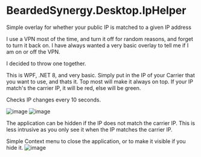 # BeardedSynergy.Desktop.IpHelper
Simple overlay for whether your public IP is matched to a given IP address

I use a VPN most of the time, and turn it off for random reasons, and forget to turn it back on. 
I have always wanted a very basic overlay to tell me if I am on or off the VPN. 

I decided to throw one together. 

This is WPF, .NET 8, and very basic. 
Simply put in the IP of your Carrier that you want to use, and thats it. 
Top most will make it always on top.
If your IP match's the carrier IP, it will be red, else will be green. 

Checks IP changes every 10 seconds. 

![image](https://github.com/melsy6666/BeardedSynergy.Desktop.IpHelper/assets/13814712/2ca92d36-409e-4920-b705-2ca9bc8c2291)
![image](https://github.com/melsy6666/BeardedSynergy.Desktop.IpHelper/assets/13814712/b2e435e7-2abf-40ab-91ca-73eb9efbebd2)


The application can be hidden if the IP does not match the carrier IP. This is less intrusive as you only see it when the IP matches the carrier IP.

Simple Context menu to close the application, or to make it visible if you hide it.
![image](https://github.com/melsy6666/BeardedSynergy.Desktop.IpHelper/assets/13814712/ea8be54c-6529-4d47-bb37-090354a227a9)

